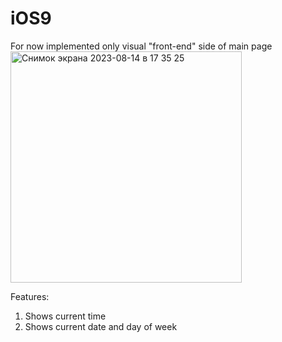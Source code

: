 # iOS9
For now implemented only visual "front-end" side of main page
<img width="370" alt="Снимок экрана 2023-08-14 в 17 35 25" src="https://github.com/Btkm2/iOS9/assets/73178659/3e665a73-f1f0-4f29-8000-29351d95627b">

Features:
  1. Shows current time
  2. Shows current date and day of week
